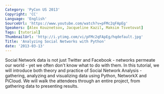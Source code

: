 ```yaml
---
Category: 'PyCon US 2013'
Copyright: 'CC'
Language: 'English'
SourceUrl: 'https://www.youtube.com/watch?v=pFMc2qFApEg'
Speakers: [Alex Kouznetsov, Jacqueline Kazil, Maksim Tsvetovat]
Tags: [tutorial]
ThumbnailUrl: 'http://i.ytimg.com/vi/pFMc2qFApEg/hqdefault.jpg'
Title: 'Analyzing Social Networks with Python'
date: '2013-03-13'
---
```

Social Network data is not just Twitter and Facebook - networks permeate our world - yet we often don't know what to do with them. In this tutorial, we will introduce both theory and practice of Social Network Analysis - gathering, analyzing and visualizing data using Python, NetworkX and PiCloud. We will walk the attendees through an entire project, from gathering data to presenting results.
